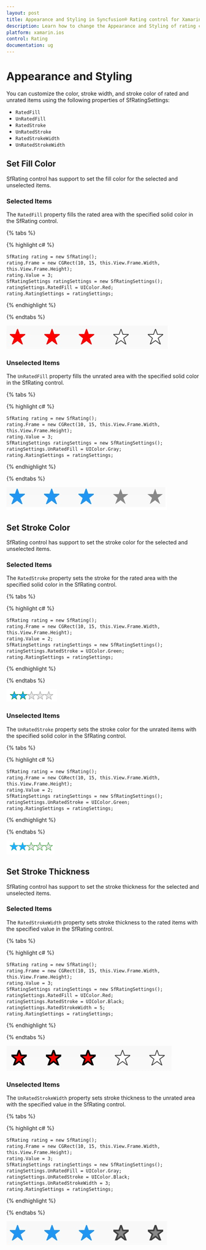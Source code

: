 ```yaml
---
layout: post
title: Appearance and Styling in Syncfusion® Rating control for Xamarin.iOS
description: Learn how to change the Appearance and Styling of rating control
platform: xamarin.ios
control: Rating
documentation: ug
---
```


# Appearance and Styling

You can customize the color, stroke width, and stroke color of rated and unrated items using the following properties of SfRatingSettings:

* `RatedFill`
* `UnRatedFill`
* `RatedStroke`
* `UnRatedStroke`
* `RatedStrokeWidth`
* `UnRatedStrokeWidth`

## Set Fill Color

SfRating control has support to set the fill color for the selected and unselected items.

### Selected Items

The `RatedFill` property fills the rated area with the specified solid color in the SfRating control.

{% tabs %}

{% highlight c# %}

	SfRating rating = new SfRating();
	rating.Frame = new CGRect(10, 15, this.View.Frame.Width, this.View.Frame.Height);
	rating.Value = 3;
	SfRatingSettings ratingSettings = new SfRatingSettings();
	ratingSettings.RatedFill = UIColor.Red;
	rating.RatingSettings = ratingSettings;

{% endhighlight %}

{% endtabs %}

![Rated item fill color](images/ratedFill.jpg)

### Unselected Items

The `UnRatedFill` property fills the unrated area with the specified solid color in the SfRating control.

{% tabs %}

{% highlight c# %}

	SfRating rating = new SfRating();
	rating.Frame = new CGRect(10, 15, this.View.Frame.Width, this.View.Frame.Height);
	rating.Value = 3;
	SfRatingSettings ratingSettings = new SfRatingSettings();
	ratingSettings.UnRatedFill = UIColor.Gray;
	rating.RatingSettings = ratingSettings;

{% endhighlight %}

{% endtabs %}

![Unrated item fill color](images/unRatedFill.jpg)

## Set Stroke Color

SfRating control has support to set the stroke color for the selected and unselected items.

### Selected Items

The `RatedStroke` property sets the stroke for the rated area with the specified solid color in the SfRating control.

{% tabs %}

{% highlight c# %}

	SfRating rating = new SfRating();
	rating.Frame = new CGRect(10, 15, this.View.Frame.Width, this.View.Frame.Height);
	rating.Value = 2;
	SfRatingSettings ratingSettings = new SfRatingSettings();
	ratingSettings.RatedStroke = UIColor.Green;
	rating.RatingSettings = ratingSettings;

{% endhighlight %}

{% endtabs %}

![Rated item stroke color](images/ratedstroke.png)

### Unselected Items

The `UnRatedStroke` property sets the stroke color for the unrated items with the specified solid color in the SfRating control.

{% tabs %}

{% highlight c# %}

	SfRating rating = new SfRating();
	rating.Frame = new CGRect(10, 15, this.View.Frame.Width, this.View.Frame.Height);
	rating.Value = 2;
	SfRatingSettings ratingSettings = new SfRatingSettings();
	ratingSettings.UnRatedStroke = UIColor.Green;
	rating.RatingSettings = ratingSettings;

{% endhighlight %}

{% endtabs %}

![Unrated item stroke color](images/unratedstroke.png)
 
## Set Stroke Thickness

SfRating control has support to set the stroke thickness for the selected and unselected items.

### Selected Items

The `RatedStrokeWidth` property sets stroke thickness to the rated items with the specified value in the SfRating control.

{% tabs %}

{% highlight c# %}

	SfRating rating = new SfRating();
	rating.Frame = new CGRect(10, 15, this.View.Frame.Width, this.View.Frame.Height);
	rating.Value = 3;
	SfRatingSettings ratingSettings = new SfRatingSettings();
	ratingSettings.RatedFill = UIColor.Red;
	ratingSettings.RatedStroke = UIColor.Black;
	ratingSettings.RatedStrokeWidth = 5;
	rating.RatingSettings = ratingSettings;

{% endhighlight %}

{% endtabs %}

![Rated item stroke thickness](images/ratedStrokeThickness.jpg)

### Unselected Items

The `UnRatedStrokeWidth` property sets stroke thickness to the unrated area with the specified value in the SfRating control.

{% tabs %}

{% highlight c# %}

	SfRating rating = new SfRating();
	rating.Frame = new CGRect(10, 15, this.View.Frame.Width, this.View.Frame.Height);
	rating.Value = 3;
	SfRatingSettings ratingSettings = new SfRatingSettings();
	ratingSettings.UnRatedFill = UIColor.Gray;
	ratingSettings.UnRatedStroke = UIColor.Black;
	ratingSettings.UnRatedStrokeWidth = 3;
	rating.RatingSettings = ratingSettings;

{% endhighlight %}

{% endtabs %}

![Unrated item stroke thickness](images/unRatedStrokeThickness.jpg)
